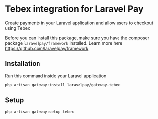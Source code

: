 # Tebex integration for Laravel Pay
Create payments in your Laravel application and allow users to checkout using Tebex

Before you can install this package, make sure you have the composer package `laravelpay/framework` installed. Learn more here https://github.com/laravelpay/framework

## Installation
Run this command inside your Laravel application

```
php artisan gateway:install laravelpay/gateway-tebex
```

## Setup
```
php artisan gateway:setup tebex
```
